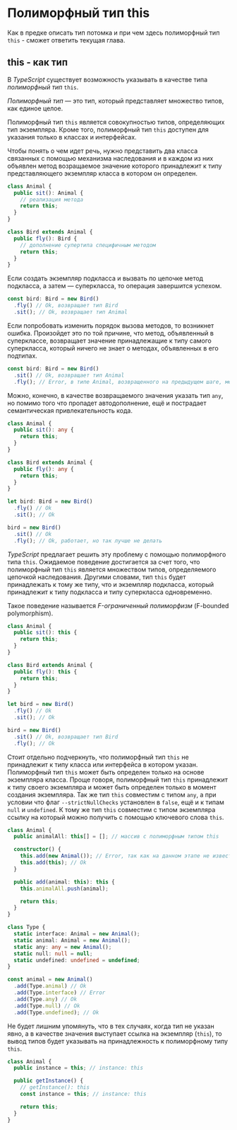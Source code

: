 # Полиморфный тип this

Как в предке описать тип потомка и при чем здесь полиморфный тип `this` - сможет ответить текущая глава.

## this - как тип

В _TypeScript_ существует возможность указывать в качестве типа _полиморфный тип_ `this`.

_Полиморфный тип_ — это тип, который представляет множество типов, как единое целое.

Полиморфный тип `this` является совокупностью типов, определяющих тип экземпляра. Кроме того, полиморфный тип `this` доступен для указания только в классах и интерфейсах.

Чтобы понять о чем идет речь, нужно представить два класса связанных с помощью механизма наследования и в каждом из них объявлен метод возращаемое значение которого принадлежит к типу представляющего экземпляр класса в котором он определен.

```ts
class Animal {
  public sit(): Animal {
    // реализация метода
    return this;
  }
}

class Bird extends Animal {
  public fly(): Bird {
    // дополнение супертипа специфичным методом
    return this;
  }
}
```

Если создать экземпляр подкласса и вызвать по цепочке метод подкласса, а затем — суперкласса, то операция завершится успехом.

```ts
const bird: Bird = new Bird()
  .fly() // Ok, возвращает тип Bird
  .sit(); // Ok, возвращает тип Animal
```

Если попробовать изменить порядок вызова методов, то возникнет ошибка. Произойдет это по той причине, что метод, объявленный в суперклассе, возвращает значение принадлежащие к типу самого суперкласса, который ничего не знает о методах, объявленных в его подтипах.

```ts
const bird: Bird = new Bird()
  .sit() // Ok, возвращает тип Animal
  .fly(); // Error, в типе Animal, возвращенного на предыдущем шаге, метод нет объявления метода fly
```

Можно, конечно, в качестве возвращаемого значения указать тип `any`, но помимо того что пропадет автодополнение, ещё и пострадает семантическая привлекательность кода.

```ts
class Animal {
  public sit(): any {
    return this;
  }
}

class Bird extends Animal {
  public fly(): any {
    return this;
  }
}

let bird: Bird = new Bird()
  .fly() // Ok
  .sit(); // Ok

bird = new Bird()
  .sit() // Ok
  .fly(); // Ok, работает, но так лучше не делать
```

_TypeScript_ предлагает решить эту проблему с помощью полиморфного типа `this`. Ожидаемое поведение достигается за счет того, что полиморфный тип `this` является множеством типов, определяемого цепочкой наследования. Другими словами, тип `this` будет принадлежать к тому же типу, что и экземпляр подкласса, который принадлежит к типу подкласса и типу суперкласса одновременно.

Такое поведение называется _F-ограниченный полиморфизм_ (F-bounded polymorphism).

```ts
class Animal {
  public sit(): this {
    return this;
  }
}

class Bird extends Animal {
  public fly(): this {
    return this;
  }
}

let bird = new Bird()
  .fly() // Ok
  .sit(); // Ok

bird = new Bird()
  .sit() // Ok, возвращает тип Bird
  .fly(); // Ok
```

Стоит отдельно подчеркнуть, что полиморфный тип `this` не принадлежит к типу класса или интерфейса в котором указан. Полиморфный тип `this` может быть определен только на основе экземпляра класса. Проще говоря, полиморфный тип `this` принадлежит к типу своего экземпляра и может быть определен только в момент создания экземпляра. Так же тип `this` совместим с типом `any`, а при условии что флаг `--strictNullChecks` установлен в `false`, ещё и к типам `null` и `undefined`. К тому же тип `this` совместим с типом экземпляра ссылку на который можно получить с помощью ключевого слова `this`.

```ts
class Animal {
  public animalAll: this[] = []; // массив с полиморфным типом this

  constructor() {
    this.add(new Animal()); // Error, так как на данном этапе не известно, к какому типу будет принадлежать полиморфный тип this
    this.add(this); // Ok
  }

  public add(animal: this): this {
    this.animalAll.push(animal);

    return this;
  }
}

class Type {
  static interface: Animal = new Animal();
  static animal: Animal = new Animal();
  static any: any = new Animal();
  static null: null = null;
  static undefined: undefined = undefined;
}

const animal = new Animal()
  .add(Type.animal) // Ok
  .add(Type.interface) // Error
  .add(Type.any) // Ok
  .add(Type.null) // Ok
  .add(Type.undefined); // Ok
```

Не будет лишним упомянуть, что в тех случаях, когда тип не указан явно, а в качестве значения выступает ссылка на экземпляр (`this`), то вывод типов будет указывать на принадлежность к полиморфному типу `this`.

```ts
class Animal {
  public instance = this; // instance: this

  public getInstance() {
    // getInstance(): this
    const instance = this; // instance: this

    return this;
  }
}
```

